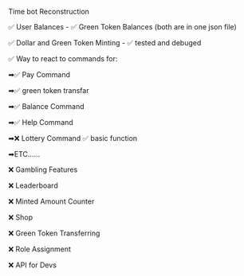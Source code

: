 Time bot
Reconstruction

✅ User Balances - ✅ Green Token Balances
(both are in one json file)

✅ Dollar and Green Token Minting - ✅ tested and debuged

✅ Way to react to commands for:

➡✅ Pay Command  

➡✅ green token transfar

➡✅ Balance Command 

➡✅ Help Command

➡❌ Lottery Command ✅ basic function

➡ETC......

❌ Gambling Features

❌ Leaderboard

❌ Minted Amount Counter

❌ Shop

❌ Green Token Transferring

❌ Role Assignment

❌ API for Devs
